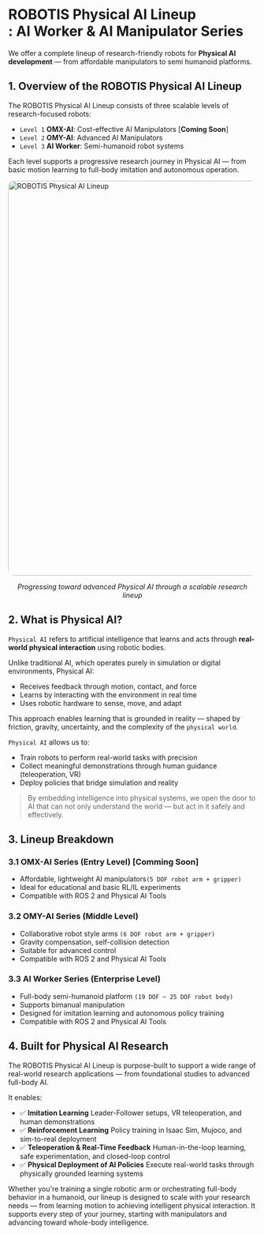 # ROBOTIS Physical AI Lineup<br>: AI Worker & AI Manipulator Series

We offer a complete lineup of research-friendly robots for **Physical AI development** — from affordable manipulators to semi humanoid platforms.

## 1. Overview of the ROBOTIS Physical AI Lineup

The ROBOTIS Physical AI Lineup consists of three scalable levels of research-focused robots:

- `Level 1` **OMX-AI**: Cost-effective AI Manipulators [**Coming Soon**]
- `Level 2` **OMY-AI**: Advanced AI Manipulators
- `Level 3` **AI Worker**: Semi-humanoid robot systems

Each level supports a progressive research journey in Physical AI — from basic motion learning to full-body imitation and autonomous operation.

<img src="/overview/physical_ai_lineup.png" alt="ROBOTIS Physical AI Lineup" style="border-radius: 12px; width: 800px;" />
<p align="center"><em>Progressing toward advanced Physical AI through a scalable research lineup</em></p>


## 2. What is Physical AI?

`Physical AI` refers to artificial intelligence that learns and acts through **real-world physical interaction** using robotic bodies.

Unlike traditional AI, which operates purely in simulation or digital environments, Physical AI:
- Receives feedback through motion, contact, and force
- Learns by interacting with the environment in real time
- Uses robotic hardware to sense, move, and adapt

This approach enables learning that is grounded in reality — shaped by friction, gravity, uncertainty, and the complexity of the `physical world`.

`Physical AI` allows us to:
- Train robots to perform real-world tasks with precision
- Collect meaningful demonstrations through human guidance (teleoperation, VR)
- Deploy policies that bridge simulation and reality

> By embedding intelligence into physical systems, we open the door to AI that can not only understand the world — but act in it safely and effectively.


## 3. Lineup Breakdown

### 3.1 OMX-AI Series (Entry Level) [Comming Soon]
- Affordable, lightweight AI manipulators`(5 DOF robot arm + gripper)`
- Ideal for educational and basic RL/IL experiments
- Compatible with ROS 2 and Physical AI Tools

### 3.2 OMY-AI Series (Middle Level)
- Collaborative robot style arms `(6 DOF robot arm + gripper)`
- Gravity compensation, self-collision detection
- Suitable for advanced control
- Compatible with ROS 2 and Physical AI Tools

### 3.3 AI Worker Series (Enterprise Level)
- Full-body semi-humanoid platform `(19 DOF ~ 25 DOF robot body)`
- Supports bimanual manipulation
- Designed for imitation learning and autonomous policy training
- Compatible with ROS 2 and Physical AI Tools

## 4. Built for Physical AI Research

The ROBOTIS Physical AI Lineup is purpose-built to support a wide range of real-world research applications — from foundational studies to advanced full-body AI.

It enables:

- ✅ **Imitation Learning**
  Leader-Follower setups, VR teleoperation, and human demonstrations
- ✅ **Reinforcement Learning**
  Policy training in Isaac Sim, Mujoco, and sim-to-real deployment
- ✅ **Teleoperation & Real-Time Feedback**
  Human-in-the-loop learning, safe experimentation, and closed-loop control
- ✅ **Physical Deployment of AI Policies**
  Execute real-world tasks through physically grounded learning systems

Whether you're training a single robotic arm or orchestrating full-body behavior in a humanoid, our lineup is designed to scale with your research needs — from learning motion to achieving intelligent physical interaction. It supports every step of your journey, starting with manipulators and advancing toward whole-body intelligence.
